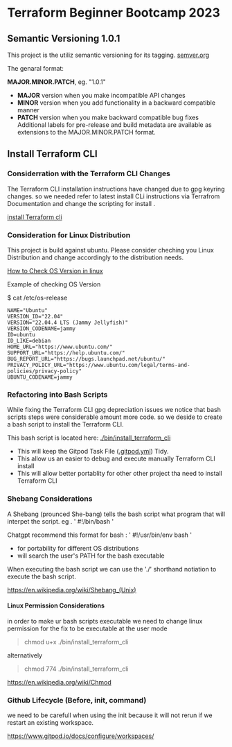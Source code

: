 # Terraform Beginner Bootcamp 2023

## Semantic Versioning 1.0.1


This project is the utiliz semantic versioning for its tagging. [semver.org](http://semver.org/)

The genaral format:

 **MAJOR.MINOR.PATCH**, eg.  "1.0.1" 
- **MAJOR** version when you make incompatible API changes
- **MINOR** version when you add functionality in a backward compatible manner
- **PATCH** version when you make backward compatible bug fixes
Additional labels for pre-release and build metadata are available as extensions to the MAJOR.MINOR.PATCH format. 

## Install Terraform CLI 


### Considerration with the Terraform CLI Changes 
The Terraform CLI installation instructions have changed due to gpg keyring changes. so we needed refer to latest install CLi instructions via Terrafrom Documentation and change the scripting for install .

[install Terraform cli](https://developer.hashicorp.com/terraform/install?product_intent=terraform)

### Consideration for Linux Distribution
This project is build against ubuntu.
Please consider cheching you Linux Distribution and change accordingly to the distribution needs.

[How to Check OS Version in linux](https://www.cyberciti.biz/faq/how-to-check-os-version-in-linux-command-line/)

Example of checking OS Version 

$ cat /etc/os-release

``` PRETTY_NAME="Ubuntu 22.04.4 LTS"
NAME="Ubuntu"
VERSION_ID="22.04"
VERSION="22.04.4 LTS (Jammy Jellyfish)"
VERSION_CODENAME=jammy
ID=ubuntu
ID_LIKE=debian
HOME_URL="https://www.ubuntu.com/"
SUPPORT_URL="https://help.ubuntu.com/"
BUG_REPORT_URL="https://bugs.launchpad.net/ubuntu/"
PRIVACY_POLICY_URL="https://www.ubuntu.com/legal/terms-and-policies/privacy-policy"
UBUNTU_CODENAME=jammy

```
### Refactoring into Bash Scripts

While fixing the Terraform CLI gpg depreciation issues we notice that bash scripts steps were considerable amount more code. so we deside to create a bash script to install the Terraform CLI.

This bash script is located here: [./bin/install_terraform_cli](./bin/install_terraform)

- This will keep the Gitpod Task File ([.gitpod.yml](.gitpod.yml)) Tidy.
- This allow us an easier to debug and execute manually Terraform CLI install 
- This will allow better portablity for other other project tha need to install Terraform CLI

### Shebang Considerations 

A Shebang (prounced She-bang) tells the bash script what program that will interpet the script. eg . ' #!/bin/bash '

Chatgpt recommend this format for bash : ' #!/usr/bin/env bash '

- for portability for different OS distributions 
- will search the user's PATH for the bash executable 

When executing the bash script we can use the './' shorthand notiation to execute the bash script.

https://en.wikipedia.org/wiki/Shebang_(Unix)


#### Linux Permission Considerations 

in order to make ur bash scripts executable  we need to change linux permission for the fix to be executable at the user mode 

 
> chmod u+x ./bin/install_terraform_cli


alternatively

> chmod 774 ./bin/install_terraform_cli  

https://en.wikipedia.org/wiki/Chmod

### Github Lifecycle (Before, init, command)

we need to be carefull when using the init because it will not rerun if we restart an existing workspace.

https://www.gitpod.io/docs/configure/workspaces/